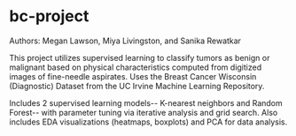 # bc-project

Authors: Megan Lawson, Miya Livingston, and Sanika Rewatkar

This project utilizes supervised learning to classify tumors as benign or malignant based on physical characteristics computed from digitized images of fine-needle aspirates. Uses the Breast Cancer Wisconsin (Diagnostic) Dataset from the UC Irvine Machine Learning Repository. 


Includes 2 supervised learning models-- K-nearest neighbors and Random Forest-- with parameter tuning via iterative analysis and grid search. Also includes EDA visualizations (heatmaps, boxplots) and PCA for data analysis. 
